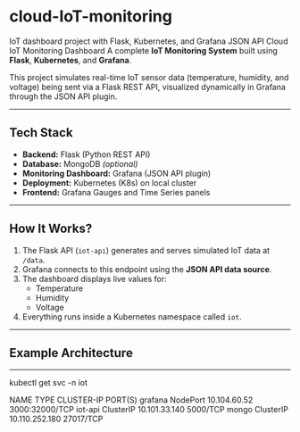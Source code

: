 # cloud-IoT-monitoring
IoT dashboard project with Flask, Kubernetes, and Grafana JSON API
Cloud IoT Monitoring Dashboard
A complete **IoT Monitoring System** built using **Flask**, **Kubernetes**, and **Grafana**.

This project simulates real-time IoT sensor data (temperature, humidity, and voltage) being sent via a Flask REST API, visualized dynamically in Grafana through the JSON API plugin.

---

##  Tech Stack

- **Backend:** Flask (Python REST API)
- **Database:** MongoDB *(optional)*
- **Monitoring Dashboard:** Grafana (JSON API plugin)
- **Deployment:** Kubernetes (K8s) on local cluster
- **Frontend:** Grafana Gauges and Time Series panels

---

##  How It Works?

1. The Flask API (`iot-api`) generates and serves simulated IoT data at `/data`.
2. Grafana connects to this endpoint using the **JSON API data source**.
3. The dashboard displays live values for:
   -  Temperature  
   -  Humidity  
   -  Voltage
4. Everything runs inside a Kubernetes namespace called `iot`.

---

##  Example Architecture

---
kubectl get svc -n iot

NAME         TYPE        CLUSTER-IP      PORT(S)
grafana      NodePort    10.104.60.52    3000:32000/TCP
iot-api      ClusterIP   10.101.33.140   5000/TCP
mongo        ClusterIP   10.110.252.180  27017/TCP
